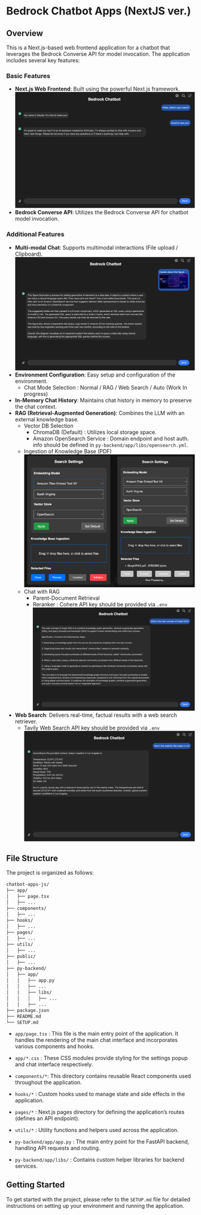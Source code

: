 
# Bedrock Chatbot Apps (NextJS ver.)

## Overview

This is a Next.js-based web frontend application for a chatbot that leverages the Bedrock Converse API for model invocation. The application includes several key features:

### Basic Features
- **Next.js Web Frontend**: Built using the powerful Next.js framework.
        ![Basic chat](./images/Basic-chat.png)
- **Bedrock Converse API**: Utilizes the Bedrock Converse API for chatbot model invocation.

### Additional Features
- **Multi-modal Chat**: Supports multimodal interactions (File upload / Clipboard).
        ![Multimodal chat](./images/Multimodal-chat.png)
- **Environment Configuration**: Easy setup and configuration of the environment.
    - Chat Mode Selection : Normal / RAG / Web Search / Auto (Work In progress)
- **In-Memory Chat History**: Maintains chat history in memory to preserve the chat context.
- **RAG (Retrieval-Augmented Generation)**: Combines the LLM with an external knowledge base.
    - Vector DB Selection
        - ChromaDB (Default) : Utilizes local storage space.
        - Amazon OpenSearch Service : Domain endpoint and host auth. info should be defined in `py-backend/app/libs/opensearch.yml`.
    - Ingestion of Knowledge Base (PDF)
        ![RAG ingestion](./images/RAG-ingestion.png)   
    - Chat with RAG
        - Parent-Document Retrieval
        - Reranker : Cohere API key should be provided via `.env`
        ![RAG chat](./images/RAG-chat.png)   
- **Web Search**: Delivers real-time, factual results with a web search retriever.        
    - Tavily Web Search API key should be provided via `.env`
        ![Web search chat](./images/Web-search-chat.png)   



## File Structure

The project is organized as follows:

```
chatbot-apps-js/
├── app/
│   ├── page.tsx
│   ├── ...
├── components/ 
│   ├── ...
├── hooks/
│   ├── ...
├── pages/
│   ├── ...
├── utils/
│   ├── ...
├── public/
│   ├── ...
├── py-backend/
│   ├── app/
│   │   ├── app.py
│   │   ├── ...
│   │   ├── libs/
│   │   │   ├── ...
│   │   ├── ...
├── package.json
├── README.md
└── SETUP.md
```

- `app/page.tsx` : This file is the main entry point of the application. It handles the rendering of the main chat interface and incorporates various components and hooks.

- `app/*.css` : These CSS modules provide styling for the settings popup and chat interface respectively.

- `components/*`: This directory contains reusable React components used throughout the application.

- `hooks/*` : Custom hooks used to manage state and side effects in the application.

- `pages/*` : Next.js pages directory for defining the application’s routes (defines an API endpoint).

- `utils/*` : Utility functions and helpers used across the application.

- `py-backend/app/app.py` : The main entry point for the FastAPI backend, handling API requests and routing.

- `py-backend/app/libs/` : Contains custom helper libraries for backend services.


## Getting Started

To get started with the project, please refer to the `SETUP.md` file for detailed instructions on setting up your environment and running the application.

